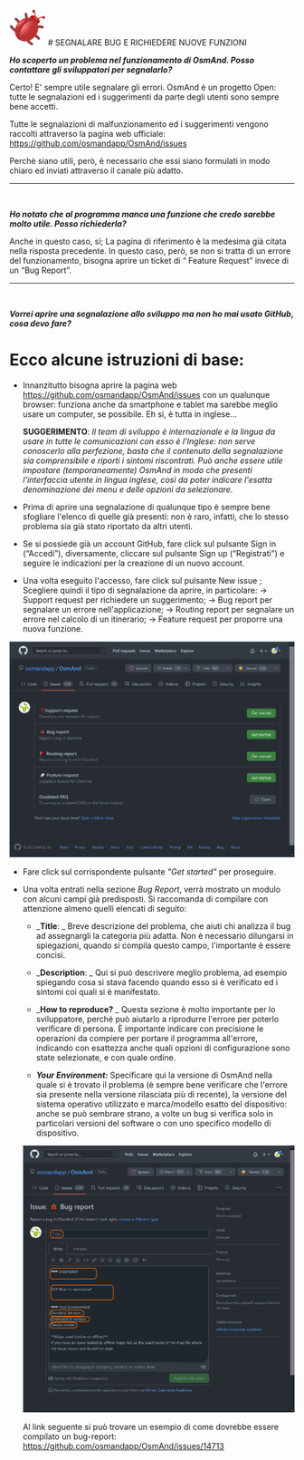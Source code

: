 <img src="img/Red_bug.svg_by_Mushii_WikimediaCommons.png" style="width:64px;height:64px;">
# SEGNALARE BUG E RICHIEDERE NUOVE FUNZIONI

<p><i><b>
Ho scoperto un problema nel funzionamento di OsmAnd. Posso contattare gli sviluppatori per segnalarlo?</b></i>

Certo! E' sempre utile segnalare gli errori.
OsmAnd è un progetto Open: tutte le segnalazioni ed i suggerimenti da parte degli utenti sono sempre bene
accetti. 

Tutte le segnalazioni di malfunzionamento ed i suggerimenti vengono raccolti attraverso la pagina web
ufficiale: https://github.com/osmandapp/OsmAnd/issues

Perchè siano utili, però, è necessario che essi siano formulati in modo chiaro ed inviati attraverso il
canale più adatto. 
</p>

___
<br/>
<p><i><b>
Ho notato che al programma manca una funzione che credo sarebbe molto utile. Posso richiederla?</i></b>

Anche in questo caso, sì; La pagina di riferimento è la medesima già citata nella risposta precedente. In
questo caso, però, se non si tratta di un errore del funzionamento, bisogna aprire un ticket di “ Feature
Request” invece di un “Bug Report”.
</p>

___
<br/>
<p><i><b>
Vorrei aprire una segnalazione allo sviluppo ma non ho mai usato GitHub, cosa devo fare?</b></i>

# Ecco alcune istruzioni di base:
- Innanzitutto bisogna aprire la pagina web https://github.com/osmandapp/OsmAnd/issues con un
qualunque browser: funziona anche da smartphone e tablet ma sarebbe meglio usare un computer, se
possibile. Eh si, è tutta in inglese...
  
  <b>SUGGERIMENTO</b>: _Il team di sviluppo è internazionale e la lingua da usare in tutte
le comunicazioni con esso è l'Inglese: non serve conoscerlo alla perfezione, basta
che il contenuto della segnalazione sia comprensibile e riporti i sintomi
riscontrati. Può anche essere utile impostare (temporaneamente) OsmAnd in
modo che presenti l'interfaccia utente in lingua inglese, così da poter indicare
l'esatta denominazione dei menu e delle opzioni da selezionare._
  
- Prima di aprire una segnalazione di qualunque tipo è sempre bene sfogliare l'elenco di quelle già
presenti: non è raro, infatti, che lo stesso problema sia già stato riportato da altri utenti.

- Se si possiede già un account GitHub, fare click sul pulsante Sign in (“Accedi”), diversamente, cliccare sul
pulsante Sign up (“Registrati”) e seguire le indicazioni per la creazione di un nuovo account.

- Una volta eseguito l'accesso, fare click sul pulsante New issue ; Scegliere quindi il tipo di segnalazione da aprire, in
particolare:
  → Support request per richiedere un suggerimento;
  → Bug report per segnalare un errore nell'applicazione;
  → Routing report per segnalare un errore nel calcolo di un itinerario;
  → Feature request per proporre una nuova funzione.
  
<IMG SRC="img/Github_ReportTypes.png">
  
- Fare click sul corrispondente pulsante _"Get started"_ per proseguire.

- Una volta entrati nella sezione _Bug Report_, verrà mostrato un modulo con alcuni campi già predisposti. 
  Si raccomanda di compilare con attenzione almeno quelli elencati di seguito:

  - _**Title**: _
  Breve descrizione del problema, che aiuti chi analizza il bug ad assegnargli la categoria più adatta. Non è necessario
dilungarsi in spiegazioni, quando si compila questo campo, l'importante è essere concisi.
  
  - _**Description**: _
  Qui si può descrivere meglio problema, ad esempio spiegando cosa si stava facendo quando esso si è verificato ed i sintomi coi quali si
è manifestato.
  
  - _**How to reproduce?** _
  Questa sezione è molto importante per lo sviluppatore, perché può aiutarlo a
riprodurre l'errore per poterlo verificare di persona. È importante indicare con precisione le operazioni
da compiere per portare il programma all'errore, indicando con esattezza anche quali opzioni di
configurazione sono state selezionate, e con quale ordine.
  
  - _**Your Environment:**_
  Specificare qui la versione di OsmAnd nella quale si è trovato il problema (è sempre bene verificare che l'errore sia presente nella versione rilasciata più di recente), la versione del sistema operativo utilizzato e marca/modello esatto del dispositivo: anche se può sembrare strano, a volte un bug si verifica solo in particolari versioni del software o con uno specifico modello di dispositivo.

  <img src="img/Github_Report_esempio.png">
  
  Al link seguente si può trovare un esempio di come dovrebbe essere compilato un bug-report:
https://github.com/osmandapp/OsmAnd/issues/14713
  
  

